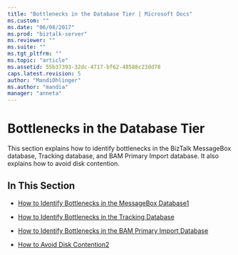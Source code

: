 ```yaml
---
title: "Bottlenecks in the Database Tier | Microsoft Docs"
ms.custom: ""
ms.date: "06/08/2017"
ms.prod: "biztalk-server"
ms.reviewer: ""
ms.suite: ""
ms.tgt_pltfrm: ""
ms.topic: "article"
ms.assetid: 55b37393-32dc-4717-bf62-48588c23dd78
caps.latest.revision: 5
author: "MandiOhlinger"
ms.author: "mandia"
manager: "anneta"
---
```

# Bottlenecks in the Database Tier
This section explains how to identify bottlenecks in the BizTalk MessageBox database, Tracking database, and BAM Primary Import database. It also explains how to avoid disk contention.  
  
## In This Section  
  
-   [How to Identify Bottlenecks in the MessageBox Database1](../technical-guides/how-to-identify-bottlenecks-in-the-messagebox-database1.md)  
  
-   [How to Identify Bottlenecks in the Tracking Database](../technical-guides/how-to-identify-bottlenecks-in-the-tracking-database.md)  
  
-   [How to Identify Bottlenecks in the BAM Primary Import Database](../technical-guides/how-to-identify-bottlenecks-in-the-bam-primary-import-database.md)  
  
-   [How to Avoid Disk Contention2](../technical-guides/how-to-avoid-disk-contention2.md)